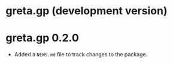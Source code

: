 # greta.gp (development version)

# greta.gp 0.2.0

* Added a `NEWS.md` file to track changes to the package.
